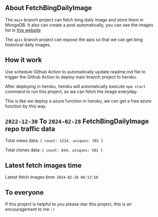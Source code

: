 ## About FetchBingDailyImage

The `main` branch project can fetch bing daily image and store them in MongoDB.
It also can create a post automatically, you can see the images list in [this website](https://oursalbum.netlify.app)

The `apis` branch project can expose the apis so that we can get bing historical daily images.

## How it work

Use schedule Github Action to automatically update readme.md file to trigger the Github Action to deploy main branch project to heroku.

After deploying in heroku, heroku will automatically execute `npm start` command to run this project, so we can fetch the image everyday.

This is like we deploy a azure function in heroku, we can get a free azure function by this way.

## `2022-12-30` To `2024-02-28` FetchBingDailyImage repo traffic data

Total views data: `{ count: 1214, uniques: 301 }`

Total clones data: `{ count: 844, uniques: 581 }`

## Latest fetch images time

Latest fetch images time: `2024-02-28 08:13:50`

## To everyone

If this project is helpful to you please star this project, this is an encouragement to me `:)`



